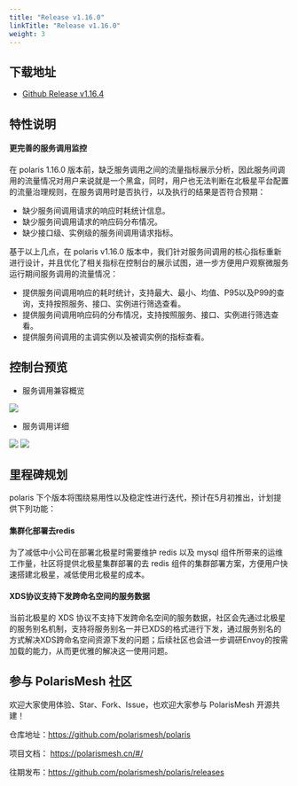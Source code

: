 ```yaml
---
title: "Release v1.16.0"
linkTitle: "Release v1.16.0"
weight: 3
---
```


## 下载地址

- [Github Release v1.16.4](https://github.com/polarismesh/polaris/releases/tag/v1.16.4)


## 特性说明
#### 更完善的服务调用监控

在 polaris 1.16.0 版本前，缺乏服务调用之间的流量指标展示分析，因此服务间调用的流量情况对用户来说就是一个黑盒，同时，用户也无法判断在北极星平台配置的流量治理规则，在服务调用时是否执行，以及执行的结果是否符合预期：

- 缺少服务间调用请求的响应时耗统计信息。
- 缺少服务间调用请求的响应码分布情况。
- 缺少接口级、实例级的服务间调用请求指标。

基于以上几点，在 polaris v1.16.0 版本中，我们针对服务间调用的核心指标重新进行设计，并且优化了相关指标在控制台的展示试图，进一步方便用户观察微服务运行期间服务调用的流量情况：

- 提供服务间调用响应的耗时统计，支持最大、最小、均值、P95以及P99的查询，支持按照服务、接口、实例进行筛选查看。
- 提供服务间调用响应码的分布情况，支持按照服务、接口、实例进行筛选查看。
- 提供服务间调用的主调实例以及被调实例的指标查看。

## 控制台预览

- 服务调用兼容概览

![](../images/release-v1.16/image_1.png)

- 服务调用详细

![](../images/release-v1.16/image_2.png)
![](../images/release-v1.16/image_3.png)

## 里程碑规划

polaris 下个版本将围绕易用性以及稳定性进行迭代，预计在5月初推出，计划提供下列功能：

#### 集群化部署去redis

为了减低中小公司在部署北极星时需要维护 redis 以及 mysql 组件所带来的运维工作量，社区将提供北极星集群部署的去 redis 组件的集群部署方案，方便用户快速搭建北极星，减低使用北极星的成本。

#### XDS协议支持下发跨命名空间的服务数据

当前北极星的 XDS 协议不支持下发跨命名空间的服务数据，社区会先通过北极星的服务别名机制，支持将服务别名一并已XDS的格式进行下发，通过服务别名的方式解决XDS跨命名空间资源下发的问题；后续社区也会进一步调研Envoy的按需加载的能力，从而更优雅的解决这一使用问题。


## 参与 PolarisMesh 社区

欢迎大家使用体验、Star、Fork、Issue，也欢迎大家参与 PolarisMesh 开源共建！

仓库地址：https://github.com/polarismesh/polaris

项目文档： https://polarismesh.cn/#/

往期发布：https://github.com/polarismesh/polaris/releases